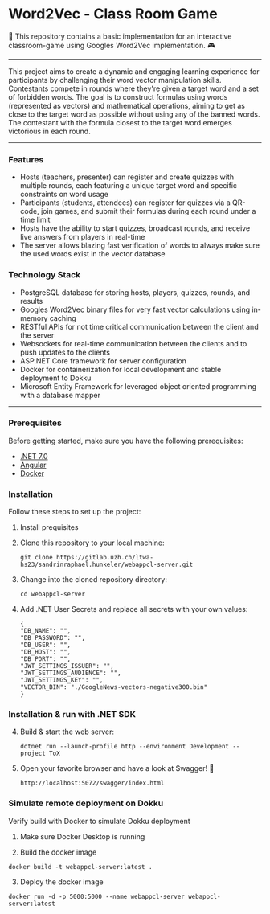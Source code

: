 # Word2Vec - Class Room Game

🎉 This repository contains a basic implementation for an interactive classroom-game using Googles Word2Vec implementation. 🎮

---

This project aims to create a dynamic and engaging learning experience for participants by challenging their word vector manipulation skills. Contestants compete in rounds where they're given a target word and a set of forbidden words. The goal is to construct formulas using words (represented as vectors) and mathematical operations, aiming to get as close to the target word as possible without using any of the banned words. The contestant with the formula closest to the target word emerges victorious in each round.

---

### Features

- Hosts (teachers, presenter) can register and create quizzes with multiple rounds, each featuring a unique target word and specific constraints on word usage
- Participants (students, attendees) can register for quizzes via a QR-code, join games, and submit their formulas during each round under a time limit
- Hosts have the ability to start quizzes, broadcast rounds, and receive live answers from players in real-time
- The server allows blazing fast verification of words to always make sure the used words exist in the vector database

### Technology Stack

- PostgreSQL database for storing hosts, players, quizzes, rounds, and results
- Googles Word2Vec binary files for very fast vector calculations using in-memory caching
- RESTful APIs for not time critical communication between the client and the server
- Websockets for real-time communication between the clients and to push updates to the clients
- ASP.NET Core framework for server configuration
- Docker for containerization for local development and stable deployment to Dokku
- Microsoft Entity Framework for leveraged object oriented programming with a database mapper

---

### Prerequisites

Before getting started, make sure you have the following prerequisites:

- [.NET 7.0](https://dotnet.microsoft.com/en-us/download)
- [Angular](https://angular.io/)
- [Docker](https://www.docker.com/)

### Installation

Follow these steps to set up the project:

1. Install prequisites
2. Clone this repository to your local machine:

   ```shell
   git clone https://gitlab.uzh.ch/ltwa-hs23/sandrinraphael.hunkeler/webappcl-server.git
   ```

3. Change into the cloned repository directory:

   ```shell
   cd webappcl-server
   ```

4. Add .NET User Secrets and replace all secrets with your own values:

   ```shell
   {
   "DB_NAME": "",
   "DB_PASSWORD": "",
   "DB_USER": "",
   "DB_HOST": "",
   "DB_PORT": "",
   "JWT_SETTINGS_ISSUER": "",
   "JWT_SETTINGS_AUDIENCE": "",
   "JWT_SETTINGS_KEY": "",
   "VECTOR_BIN": "./GoogleNews-vectors-negative300.bin"
   }
    ```
### Installation & run with .NET SDK
4. Build & start the web server:

   ```shell
   dotnet run --launch-profile http --environment Development --project ToX
   ```

5. Open your favorite browser and have a look at Swagger! 🎉
   ```shell
   http://localhost:5072/swagger/index.html
   ```


### Simulate remote deployment on Dokku
Verify build with Docker to simulate Dokku deployment
1. Make sure Docker Desktop is running

2. Build the docker image
```shell
docker build -t webappcl-server:latest .
  ```

3. Deploy the docker image

```shell
docker run -d -p 5000:5000 --name webappcl-server webappcl-server:latest
```
